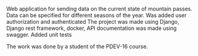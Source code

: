 Web application for sending data on the current state of mountain passes. Data can be specified for different seasons of the year.
Was added user authorization and authenticated
The project was made using Django, Django rest framework, docker, API documentation was made using swagger.
Added unit tests


The work was done by a student of the PDEV-16 course.
